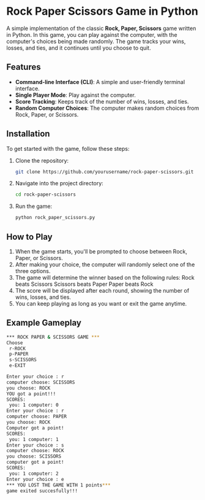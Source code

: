 # Rock Paper Scissors Game in Python

A simple implementation of the classic **Rock, Paper, Scissors** game written in Python. In this game, you can play against the computer, with the computer's choices being made randomly. The game tracks your wins, losses, and ties, and it continues until you choose to quit.

## Features
- **Command-line Interface (CLI)**: A simple and user-friendly terminal interface.
- **Single Player Mode**: Play against the computer.
- **Score Tracking**: Keeps track of the number of wins, losses, and ties.
- **Random Computer Choices**: The computer makes random choices from Rock, Paper, or Scissors.

## Installation

To get started with the game, follow these steps:

1. Clone the repository:
   ```bash
   git clone https://github.com/yourusername/rock-paper-scissors.git
2. Navigate into the project directory:
   ```bash
   cd rock-paper-scissors
3. Run the game:
   ```bash
   python rock_paper_scissors.py
## How to Play
1. When the game starts, you'll be prompted to choose between Rock, Paper, or Scissors.
2. After making your choice, the computer will randomly select one of the three options.
3. The game will determine the winner based on the following rules:
Rock beats Scissors
Scissors beats Paper
Paper beats Rock
4. The score will be displayed after each round, showing the number of wins, losses, and ties.
5. You can keep playing as long as you want or exit the game anytime.

## Example Gameplay
```bash
*** ROCK PAPER & SCISSORS GAME ***
Choose
 r-ROCK
 p-PAPER
 s-SCISSORS
 e-EXIT

Enter your choice : r
computer choose: SCISSORS
you choose: ROCK
YOU got a point!!!
SCORES:
 you: 1 computer: 0
Enter your choice : r
computer choose: PAPER
you choose: ROCK
Computer got a point!
SCORES:
 you: 1 computer: 1
Enter your choice : s
computer choose: ROCK
you choose: SCISSORS
computer got a point!
SCORES:
 you: 1 computer: 2
Enter your choice : e
*** YOU LOST THE GAME WITH 1 points***
game exited succesfully!!!
